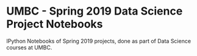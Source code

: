 # UMBC - Spring 2019 Data Science Project Notebooks
IPython Notebooks of Spring 2019 projects, done as part of Data Science courses at UMBC.

